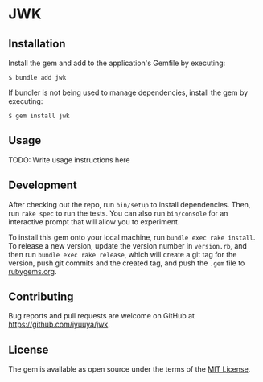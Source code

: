 # JWK

## Installation

Install the gem and add to the application's Gemfile by executing:

    $ bundle add jwk

If bundler is not being used to manage dependencies, install the gem by executing:

    $ gem install jwk

## Usage

TODO: Write usage instructions here

## Development

After checking out the repo, run `bin/setup` to install dependencies. Then, run `rake spec` to run the tests. You can also run `bin/console` for an interactive prompt that will allow you to experiment.

To install this gem onto your local machine, run `bundle exec rake install`. To release a new version, update the version number in `version.rb`, and then run `bundle exec rake release`, which will create a git tag for the version, push git commits and the created tag, and push the `.gem` file to [rubygems.org](https://rubygems.org).

## Contributing

Bug reports and pull requests are welcome on GitHub at https://github.com/iyuuya/jwk.

## License

The gem is available as open source under the terms of the [MIT License](https://opensource.org/licenses/MIT).

